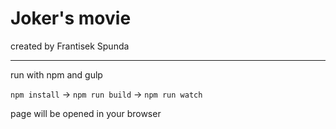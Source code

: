 # Joker's movie

created by Frantisek Spunda
___
run with npm and gulp

``` npm install ``` -> ```npm run build``` -> ```npm run watch```

page will be opened in your browser
